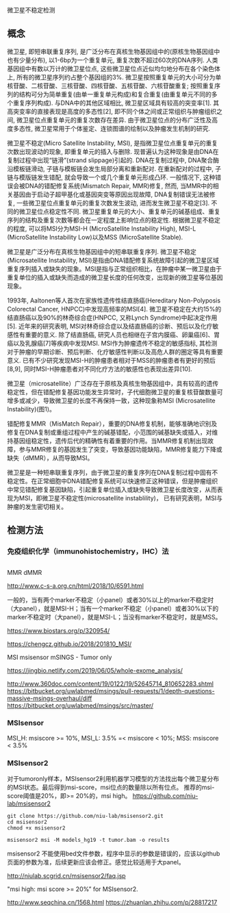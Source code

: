 微卫星不稳定检测
## 概念
微卫星, 即短串联重复序列, 是广泛分布在真核生物基因组中的(原核生物基因组中也有少量分布), 以1-6bp为一个重复单元, 重复次数不超过60次的DNA序列. 人类基因组中有数以万计的微卫星位点, 这些微卫星位点近似均匀地分布在各个染色体上, 所有的微卫星序列约占整个基因组的3%. 微卫星按照重复单元的大小可分为单核苷酸、二核苷酸、三核苷酸、四核苷酸、五核苷酸、六核苷酸重复; 按照重复序列的结构可分为简单重复(由单一重复单元构成)和复合重复(由重复单元不同的多个重复序列构成). 与DNA中的其他区域相比, 微卫星区域具有较高的突变率[1]. 其高突变率的直接表现是高度的多态性[2], 即不同个体之间或正常组织与肿瘤组织之间, 微卫星位点重复单元的重复次数存在差异. 由于微卫星位点的分布广泛性及高度多态性, 微卫星常用于个体鉴定、连锁图谱的绘制以及肿瘤发生机制的研究.


微卫星不稳定(Micro Satellite Instability, MSI), 是指微卫星位点重复单元的重复次数出现波动的现象, 即重复单元的插入与删除. 现普遍认为这种现象是由DNA在复制过程中出现“链滑”(strand slippage)引起的. DNA在复制过程中, DNA聚合酶沿模板链滑动, 子链与模板链会发生局部分离和重新配对. 在重新配对的过程中, 子链与模版链发生错配, 就会导致一个或几个重复单元形成凸环. 一般情况下, 这种错误会被DNA的错配修复系统(Mismatch Repair, MMR)修复, 然而, 当MMR中的相关基因由于启动子超甲基化或基因突变等原因出现故障, DNA复制错误无法被修复, 一些微卫星位点重复单元的重复次数发生波动, 进而发生微卫星不稳定[3]. 不同的微卫星位点稳定性不同. 微卫星重复单元的大小、重复单元的碱基组成、重复序列的结构及重复次数等都会在一定程度上影响位点的稳定性. 根据微卫星不稳定的程度, 可以将MSI分为MSI-H (MicroSatellite Instability High), MSI-L (MicroSatellite Instability Low)以及MSS (MicroSatellite Stable).

微卫星是广泛分布在真核生物基因组中的短串联重复序列. 微卫星不稳定(Microsatellite Instability, MSI)是指由DNA错配修复系统故障引起的微卫星区域重复序列插入或缺失的现象。MSI是指与正常组织相比，在肿瘤中某一微卫星由于重复单位的插入或缺失而造成的微卫星长度的任何改变，出现新的微卫星等位基因现象。

1993年, Aaltonen等人首次在家族性遗传性结直肠癌(Hereditary Non-Polyposis Colorectal Cancer, HNPCC)中发现高频率的MSI[4]. 微卫星不稳定在大约15%的结直肠癌以及90%的林奇综合症(HNPCC, 又称Lynch Syndrome)中起决定作用[5]. 近年来的研究表明, MSI对林奇综合症以及结直肠癌的诊断、预后以及化疗敏感性有重要的意义. 除了结直肠癌, 研究人员也相继在子宫内膜癌、卵巢癌[6]、胃癌以及乳腺癌[7]等疾病中发现MSI. MSI作为肿瘤遗传不稳定的敏感指标, 其检测对于肿瘤的早期诊断、预后判断、化疗敏感性判断以及高危人群的圈定等具有重要意义. 已有不少研究发现MSI-H的肿瘤患者相对于MSS的肿瘤患者有更好的预后[8,9], 同时MSI-H肿瘤患者对不同化疗方法的敏感性也表现出差异[10].

微卫星（microsatellite）广泛存在于原核及真核生物基因组中，具有较高的遗传稳定性，但在错配修复基因功能发生异常时，子代细胞微卫星的重复核苷酸数量可增多或减少，导致微卫星的长度不再保持一致，这种现象称MSI (Microsatellite Instability)(图1)。

错配修复MMR（MisMatch Repair），重要的DNA修复机制，能够准确地识别及修复在DNA复制或重组过程中产生的碱基错配，小范围的碱基缺失或插入，对维持基因组稳定性，遗传后代的精确性有着重要的作用。当MMR修复机制出现故障，参与MMR修复的基因发生了突变，导致基因功能缺陷，MMR修复能力下降或缺失（dMMR），从而导致MSI。

微卫星是一种短串联重复序列，由于微卫星的重复序列在DNA复制过程中固有不稳定性。在正常细胞中DNA错配修复系统可以快速修正这种错误，但是肿瘤组织中常见错配修复基因缺陷，引起重复单位插入或缺失导致微卫星长度改变，从而表现为MSI，即微卫星不稳定性(microsatellite instablility)， 已有研究表明，MSI与肿瘤的发生密切相关。

## 检测方法
### 免疫组织化学（immunohistochemistry，IHC）法

## 
MMR
dMMR


http://www.c-s-a.org.cn/html/2018/10/6591.html

一般的，当有两个marker不稳定（小panel）或者30%以上的marker不稳定时（大panel），就是MSI-H；当有一个marker不稳定（小panel）或者30%以下的marker不稳定时（大panel），就是MSI-L；当没有marker不稳定时，就是MSS。


https://www.biostars.org/p/320954/

https://chengcz.github.io/2018/201810_MSI/

MSI
msisensor
mSINGS - Tumor only

https://jingbio.netlify.com/2019/06/05/whole-exome_analysis/

http://www.360doc.com/content/19/0122/19/52645714_810652283.shtml
https://bitbucket.org/uwlabmed/msings/pull-requests/1/depth-questions-massive-msings-overhaul/diff
https://bitbucket.org/uwlabmed/msings/src/master/

### MSIsensor
MSI_H: msiscore >= 10%, MSI_L: 3.5% =< msiscore < 10%; MSS: msiscore < 3.5%


### MSIsensor2
对于tumoronly样本，MSIsensor2利用机器学习模型的方法找出每个微卫星分布的MSI状态。最后得到msi-score，msi位点的数量除以所有位点。
推荐的msi-score阈值是20%，即>= 20%的，msi high。
https://github.com/niu-lab/msisensor2 
```
git clone https://github.com/niu-lab/msisensor2.git
cd msisensor2
chmod +x msisensor2
```
```
msisensor2 msi -M models_hg19 -t tumor.bam -o results
```
msisensor2 不能使用bed文件参数，程序中显示的参数是错误的，应该以github页面的参数为准，后续更新应该会修正。感觉比较适用于大panel。

http://niulab.scgrid.cn/msisensor2/faq.jsp

"msi high: msi score >= 20%” for MSIsensor2.

http://www.seqchina.cn/1568.html
https://zhuanlan.zhihu.com/p/28817217